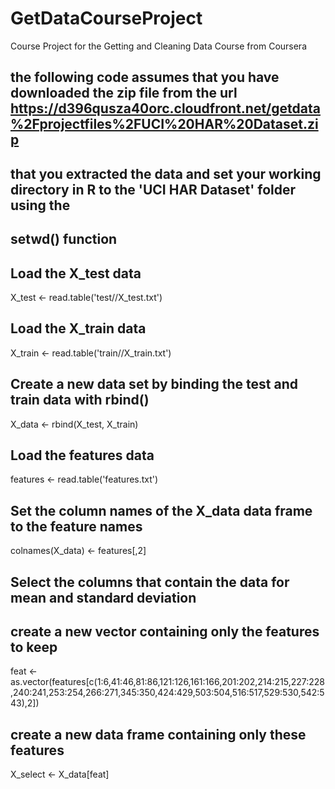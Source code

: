 # GetDataCourseProject
Course Project for the Getting and Cleaning Data Course from Coursera

## the following code assumes that you have downloaded the zip file from the url https://d396qusza40orc.cloudfront.net/getdata%2Fprojectfiles%2FUCI%20HAR%20Dataset.zip 
## that you extracted the data and set your working directory in R to the 'UCI HAR Dataset' folder using the 
## setwd() function

## Load the X_test data
X_test <- read.table('test//X_test.txt')

## Load the X_train data
X_train <- read.table('train//X_train.txt')

## Create a new data set by binding the test and train data with rbind()
X_data <- rbind(X_test, X_train)

## Load the features data
features <- read.table('features.txt')

## Set the column names of the X_data data frame to the feature names
colnames(X_data) <- features[,2]

## Select the columns that contain the data for mean and standard deviation
## create a new vector containing only the features to keep
feat <- as.vector(features[c(1:6,41:46,81:86,121:126,161:166,201:202,214:215,227:228,240:241,253:254,266:271,345:350,424:429,503:504,516:517,529:530,542:543),2])
## create a new data frame containing only these features
X_select <- X_data[feat]

